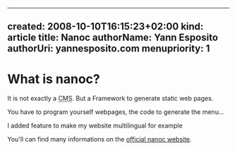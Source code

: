-----
created: 2008-10-10T16:15:23+02:00
kind: article
title: Nanoc
authorName: Yann Esposito
authorUri: yannesposito.com
menupriority: 1
-----

What is nanoc?
=============================================

It is not exactly a 
<abbr title="Content Management System">CMS</abbr>.
But a Framework to generate static web pages.

You have to program yourself webpages, the code
to generate the menu...

I added feature to make my website multilingual for example

You'll can find many informations on the
[official nanoc website](http://nanoc.stoneship.org).

